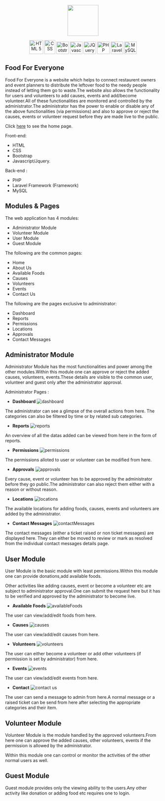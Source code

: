 <p align="center"><img src="https://user-images.githubusercontent.com/27756559/101247868-d2903480-3741-11eb-9355-f6cc40f57298.png" width=100 height=100></p>

<p align="center">    
<img src="https://upload.wikimedia.org/wikipedia/commons/thumb/6/61/HTML5_logo_and_wordmark.svg/512px-HTML5_logo_and_wordmark.svg.png" alt="HTML 5" width=45 height=45>
<img src="https://upload.wikimedia.org/wikipedia/commons/thumb/d/d5/CSS3_logo_and_wordmark.svg/1200px-CSS3_logo_and_wordmark.svg.png" alt="CSS" width=35 height=45>
<img src="https://i.pinimg.com/originals/41/95/cf/4195cf989fac0128a89669f40a1e3496.png" alt="Bootstrap" width=40 height=40>
<img src="https://upload.wikimedia.org/wikipedia/commons/thumb/6/6a/JavaScript-logo.png/768px-JavaScript-logo.png" alt="Javascript" width=40 height=40>
<img src="https://cdn4.iconfinder.com/data/icons/scripting-and-programming-languages/512/JQuery_logo-512.png" alt="JQuery" width=40 height=40>
<img src="https://pngimg.com/uploads/php/php_PNG7.png" alt="PHP" width=40 height=40>
<img src="https://upload.wikimedia.org/wikipedia/commons/thumb/9/9a/Laravel.svg/1200px-Laravel.svg.png" alt="Laravel" width=40 height=40>
<img src="https://pngimg.com/uploads/mysql/mysql_PNG23.png" alt="MySQL" width=40 height=40>

</p>

## Food For Everyone

Food For Everyone is a website which helps to connect restaurent owners and event planners to distribute the leftover food to the needy people instead of letting them go to waste.The website also allows the functionality for users and volunteers to add causes, events and add/become volunteer.All of these functionalities are monitored and controlled by the administrator.The administrator has the power to enable or disable any of the above functionalities (via permissions) and also to approve or reject the causes, events or volunteer request before they are made live to the public.

Click [here](https://user-images.githubusercontent.com/27756559/113592963-e2b01600-9646-11eb-8b37-6e3afa01536c.png) to see the home page.


Front-end: 
- HTML
- CSS 
- Bootstrap 
- Javascript/Jquery.

Back-end :
- PHP
- Laravel Framework (Framework)
- MySQL

## Modules & Pages

The web application has 4 modules:

- Administrator Module
- Volunteer Module
- User Module
- Guest Module

The following are the common pages:

- Home
- About Us
- Available Foods
- Causes
- Volunteers
- Events
- Contact Us

The following are the pages exclusive to administrator:

- Dashboard
- Reports
- Permissions
- Locations
- Approvals
- Contact Messages

## Administrator Module

Administrator Module has the most functionalities and power among the other modules.Within this module one can approve or reject the added causes, volunteers, events.These details are visible to the common user, volunteer and guest only after the administrator approval.

Administrator Pages :

- **Dashboard**
![dashboard](https://user-images.githubusercontent.com/27756559/113590195-6b2cb780-9643-11eb-852f-42ee8e141e69.png)

The administrator can see a glimpse of the overall actions from here. The categories can also be filtered by time or by related sub categories.

- **Reports**
![reports](https://user-images.githubusercontent.com/27756559/113590419-ac24cc00-9643-11eb-9131-6d3637c91cc3.png)

An overview of all the datas added can be viewed from here in the form of reports.

- **Permissions**
![permissions](https://user-images.githubusercontent.com/27756559/113590525-d2e30280-9643-11eb-9cb7-e236ea556a4d.png)

The permissions alloted to user or volunteer can be modified from here.

- **Approvals**
![approvals](https://user-images.githubusercontent.com/27756559/113590616-ef7f3a80-9643-11eb-98f2-9b3bbfeab18f.png)

Every cause, event or volunteer has to be approved by the administrator before they go public.The administrator can also reject them either with a reason or without reason.

- **Locations**
![locations](https://user-images.githubusercontent.com/27756559/113590764-176e9e00-9644-11eb-8527-3b7a5d9cdf8a.png)

The available locations for adding foods, causes, events and volunteers are added by the administrator.

- **Contact Messages**
![contactMessages](https://user-images.githubusercontent.com/27756559/113590842-379e5d00-9644-11eb-8230-30d6f8981ee8.png)

The contact messages (either a ticket raised or non ticket messages) are displayed here. They can either be moved to review or mark as resolved from the individual contact messages details page.

## User Module

User Module is the basic module with least permissions.Within this module one can provide donations,add available foods.

Other activities like adding causes, event or become a volunteer etc are subject to administrator approval.One can submit the request here but it has to be verified and approved by the administrator to become live.

- **Available Foods**
![availableFoods](https://user-images.githubusercontent.com/27756559/113591214-abd90080-9644-11eb-8296-b002ce088f0c.png)

The user can view/add/edit foods from here.

- **Causes**
![causes](https://user-images.githubusercontent.com/27756559/113591333-ce6b1980-9644-11eb-8aa7-7cc6837f012a.png)

The user can view/add/edit causes from here.

- **Volunteers**
![volunteers](https://user-images.githubusercontent.com/27756559/113592186-e1cab480-9645-11eb-9c00-a0a55c6949d7.png)

The user can either become a volunteer or add other volunteers (if permission is set by administrator) from here.

- **Events**
![events](https://user-images.githubusercontent.com/27756559/113591527-0bcfa700-9645-11eb-9a62-6e732f0733e1.png)

The user can view/add/edit events from here.

- **Contact**
![contact us](https://user-images.githubusercontent.com/27756559/113592205-e7c09580-9645-11eb-9780-48362ea2247a.png)

The user can send a message to admin from here.A normal message or a raised ticket can be send from here after selecting the appropriate categories and their item.

## Volunteer Module

Volunteer Module is the module handled by the approved volunteers.From here one can approve the added causes, other volunteers, events if the permission is allowed by the administrator.

Within this module one can control or monitor the activities of the other normal users as well.

## Guest Module

Guest module provides only the viewing ability to the users.Any other activity like donation or adding food etc requires one to login.
